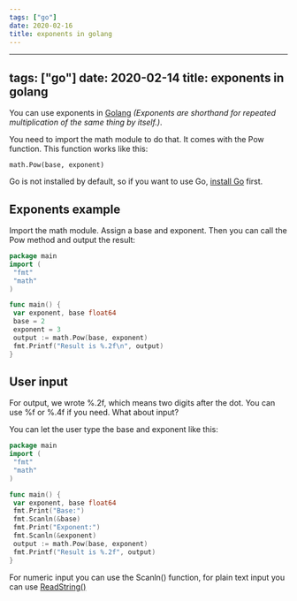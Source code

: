 ```yaml
---
tags: ["go"]
date: 2020-02-16
title: exponents in golang
---
```

---
tags: ["go"]
date: 2020-02-14
title: exponents in golang
---
You can use exponents in <a href="https://golang.org/">Golang</a> *(Exponents are shorthand for repeated multiplication of the same thing by itself.)*. 

You need to import the math module to do that. It comes with the Pow function. This function works like this:

    math.Pow(base, exponent)

Go is not installed by default, so if you want to use Go, <a href="https://golangr.com/install/">install Go</a> first.

## Exponents example

Import the math module. Assign a base and exponent. Then you can call the Pow method and output the result:

```go
package main
import (
 "fmt"
 "math"
)

func main() {
 var exponent, base float64
 base = 2
 exponent = 3
 output := math.Pow(base, exponent)
 fmt.Printf("Result is %.2f\n", output)
}
```

## User input

For output, we wrote %.2f, which means two digits after the dot. You can use %f or %.4f if you need. What about input?

You can let the user type the base and exponent like this:

```go
package main
import (
 "fmt"
 "math"
)

func main() {
 var exponent, base float64
 fmt.Print("Base:")
 fmt.Scanln(&base)
 fmt.Print("Exponent:")
 fmt.Scanln(&exponent)
 output := math.Pow(base, exponent)
 fmt.Printf("Result is %.2f", output)
}
```

For numeric input you can use the Scanln() function, for plain text input you can use <a href="https://golangr.com/keyboard-input/">ReadString()</a>


